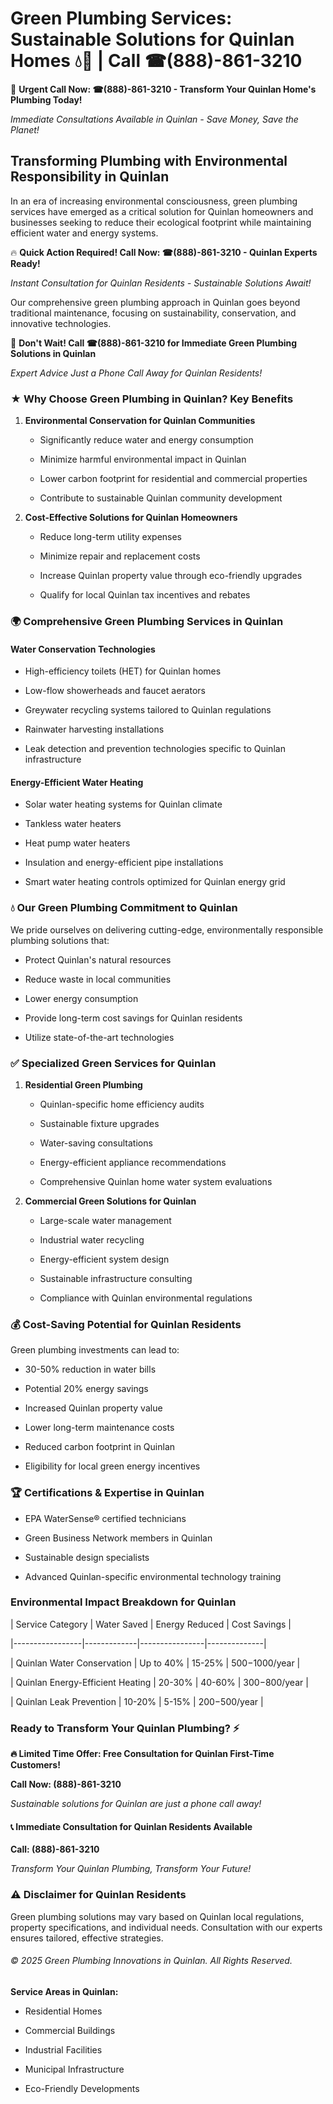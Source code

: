 # Green Plumbing Services: Sustainable Solutions for Quinlan Homes 💧🌿 | Call ☎(888)-861-3210

🚨 **Urgent Call Now: ☎(888)-861-3210 - Transform Your Quinlan Home's Plumbing Today!**
*Immediate Consultations Available in Quinlan - Save Money, Save the Planet!*

## Transforming Plumbing with Environmental Responsibility in Quinlan

In an era of increasing environmental consciousness, green plumbing services have emerged as a critical solution for Quinlan homeowners and businesses seeking to reduce their ecological footprint while maintaining efficient water and energy systems. 

🔥 **Quick Action Required! Call Now: ☎(888)-861-3210 - Quinlan Experts Ready!**
*Instant Consultation for Quinlan Residents - Sustainable Solutions Await!*

Our comprehensive green plumbing approach in Quinlan goes beyond traditional maintenance, focusing on sustainability, conservation, and innovative technologies.

🚨 **Don't Wait! Call ☎(888)-861-3210 for Immediate Green Plumbing Solutions in Quinlan**
*Expert Advice Just a Phone Call Away for Quinlan Residents!*

### ★ Why Choose Green Plumbing in Quinlan? Key Benefits

1. **Environmental Conservation for Quinlan Communities** 
   - Significantly reduce water and energy consumption
   - Minimize harmful environmental impact in Quinlan
   - Lower carbon footprint for residential and commercial properties
   - Contribute to sustainable Quinlan community development

2. **Cost-Effective Solutions for Quinlan Homeowners** 
   - Reduce long-term utility expenses
   - Minimize repair and replacement costs
   - Increase Quinlan property value through eco-friendly upgrades
   - Qualify for local Quinlan tax incentives and rebates

### 🌍 Comprehensive Green Plumbing Services in Quinlan

#### Water Conservation Technologies
- High-efficiency toilets (HET) for Quinlan homes
- Low-flow showerheads and faucet aerators
- Greywater recycling systems tailored to Quinlan regulations
- Rainwater harvesting installations
- Leak detection and prevention technologies specific to Quinlan infrastructure

#### Energy-Efficient Water Heating
- Solar water heating systems for Quinlan climate
- Tankless water heaters
- Heat pump water heaters
- Insulation and energy-efficient pipe installations
- Smart water heating controls optimized for Quinlan energy grid

### 💧 Our Green Plumbing Commitment to Quinlan

We pride ourselves on delivering cutting-edge, environmentally responsible plumbing solutions that:
- Protect Quinlan's natural resources
- Reduce waste in local communities
- Lower energy consumption
- Provide long-term cost savings for Quinlan residents
- Utilize state-of-the-art technologies

### ✅ Specialized Green Services for Quinlan

1. **Residential Green Plumbing**
   - Quinlan-specific home efficiency audits
   - Sustainable fixture upgrades
   - Water-saving consultations
   - Energy-efficient appliance recommendations
   - Comprehensive Quinlan home water system evaluations

2. **Commercial Green Solutions for Quinlan**
   - Large-scale water management
   - Industrial water recycling
   - Energy-efficient system design
   - Sustainable infrastructure consulting
   - Compliance with Quinlan environmental regulations

### 💰 Cost-Saving Potential for Quinlan Residents

Green plumbing investments can lead to:
- 30-50% reduction in water bills
- Potential 20% energy savings
- Increased Quinlan property value
- Lower long-term maintenance costs
- Reduced carbon footprint in Quinlan
- Eligibility for local green energy incentives

### 🏆 Certifications & Expertise in Quinlan

- EPA WaterSense® certified technicians
- Green Business Network members in Quinlan
- Sustainable design specialists
- Advanced Quinlan-specific environmental technology training

### Environmental Impact Breakdown for Quinlan

| Service Category | Water Saved | Energy Reduced | Cost Savings |
|-----------------|-------------|----------------|--------------|
| Quinlan Water Conservation | Up to 40% | 15-25% | $500-$1000/year |
| Quinlan Energy-Efficient Heating | 20-30% | 40-60% | $300-$800/year |
| Quinlan Leak Prevention | 10-20% | 5-15% | $200-$500/year |

### Ready to Transform Your Quinlan Plumbing? ⚡

**🔥 Limited Time Offer: Free Consultation for Quinlan First-Time Customers!**

**Call Now: (888)-861-3210**
*Sustainable solutions for Quinlan are just a phone call away!*

#### 📞 Immediate Consultation for Quinlan Residents Available

**Call: (888)-861-3210**
*Transform Your Quinlan Plumbing, Transform Your Future!*

### ⚠️ Disclaimer for Quinlan Residents

Green plumbing solutions may vary based on Quinlan local regulations, property specifications, and individual needs. Consultation with our experts ensures tailored, effective strategies.

###### © 2025 Green Plumbing Innovations in Quinlan. All Rights Reserved.

**Service Areas in Quinlan:** 
- Residential Homes
- Commercial Buildings
- Industrial Facilities
- Municipal Infrastructure
- Eco-Friendly Developments